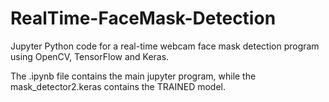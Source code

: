 # RealTime-FaceMask-Detection
Jupyter Python code for a real-time webcam face mask detection program using OpenCV, TensorFlow and Keras.

The .ipynb file contains the main jupyter program, while the mask_detector2.keras contains the TRAINED model.
